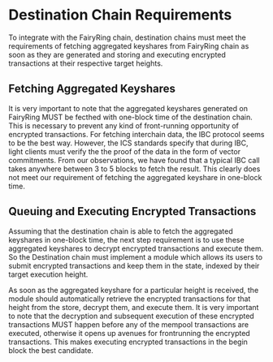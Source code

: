 # Destination Chain Requirements

To integrate with the FairyRing chain, destination chains must meet the requirements of fetching aggregated keyshares from FairyRing chain as soon as they are generated and storing and executing encrypted transactions at their respective target heights.

## Fetching Aggregated Keyshares

It is very important to note that the aggregated keyshares generated on FairyRing MUST be fecthed with one-block time of the destination chain. This is necessary to prevent any kind of front-running opportunity of encrypted transactions. For fetching interchain data, the IBC protocol seems to be the best way. However, the ICS standards specify that during IBC, light clients must verify the the proof of the data in the form of vector commitments. From our observations, we have found that a typical IBC call takes anywhere between 3 to 5 blocks to fetch the result. This clearly does not meet our requirement of fetching the aggregated keyshare in one-block time.

## Queuing and Executing Encrypted Transactions

Assuming that the destination chain is able to fetch the aggregated keyshares in one-block time, the next step requirement is to use these aggregated keyshares to decrypt encrypted transactions and execute them. So the Destination chain must implement a module which allows its users to submit encrypted transactions and keep them in the state, indexed by their target execution height.

As soon as the aggregated keyshare for a particular height is received, the module should automatically retrieve the encrypted transactions for that height from the store, decrypt them, and execute them. It is very important to note that the decryption and subsequent execution of these encrypted transactions MUST happen before any of the mempool transactions are executed, otherwise it opens up avenues for frontrunning the encrypted transactions. This makes executing encrypted transactions in the begin block the best candidate.
